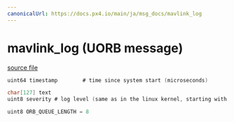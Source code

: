 ```yaml
---
canonicalUrl: https://docs.px4.io/main/ja/msg_docs/mavlink_log
---
```


# mavlink_log (UORB message)



[source file](https://github.com/PX4/PX4-Autopilot/blob/release/1.13/msg/mavlink_log.msg)

```c
uint64 timestamp        # time since system start (microseconds)

char[127] text
uint8 severity # log level (same as in the linux kernel, starting with 0)

uint8 ORB_QUEUE_LENGTH = 8

```
